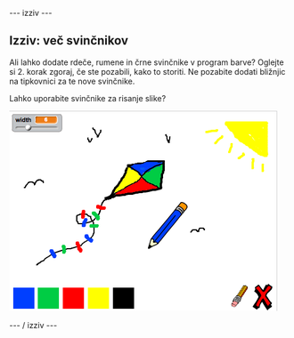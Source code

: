 \--- izziv \---

## Izziv: več svinčnikov

Ali lahko dodate rdeče, rumene in črne svinčnike v program barve? Oglejte si 2. korak zgoraj, če ste pozabili, kako to storiti. Ne pozabite dodati bližnjic na tipkovnici za te nove svinčnike.

Lahko uporabite svinčnike za risanje slike?

![screenshot](images/paint-final.png)

\--- / izziv \---